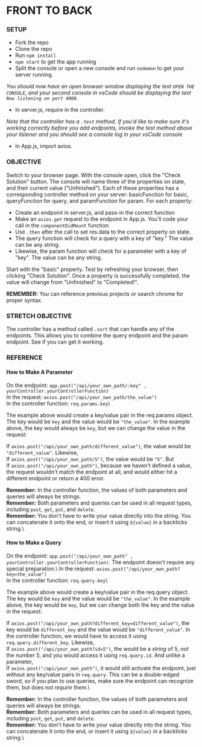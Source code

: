 # FRONT TO BACK 

### SETUP

- Fork the repo
- Clone the repo
- Run `npm install`
- `npm start` to get the app running
- Split the console or open a new console and run `nodemon` to get your server running.

*You should now have an open browser window displaying the text `OPEN THE CONSOLE`, and your second console in vsCode should be displaying the text `Now listening on port 4000.`*

- In server.js, require in the controller.

*Note that the controller has a `.test` method. If you'd like to make sure it's working correctly before you add endpoints, invoke the test method above your listener and you should see a console log in your vsCode console*

- In App.js, import axios.

### OBJECTIVE
   Switch to your browser page. With the console open, click the "Check Solution" button. The console will name three of the properties on state, and their current value ("Unfinished"). Each of these properties has a corresponding controller method on your server: basicFunction for basic, queryFunction for query, and paramFunction for param. For each property:

   - Create an endpoint in server.js, and pass-in the correct function
   - Make an `axios.get` request to the endpoint in App.js. You'll code your call in the `componentDidMount` function.
   - Use `.then` after the call to set res.data to the correct property on state.
   - The query function will check for a query with a key of "key." The value can be any string.
   - Likewise, the param function will check for a parameter with a key of "key". The value can be any string.

Start with the "basic" property. Test by refreshing your browser, then clicking "Check Solution". Once a property is successfully completed, the value will change from "Unfinished" to "Completed!". 

**REMEMBER:** You can reference previous projects or search chrome for proper syntax. 

### STRETCH OBJECTIVE
The controller has a method called `.sort` that can handle any of the endpoints. This allows you to combine the query endpoint and the param endpoint. See if you can get it working.

### REFERENCE
#### How to Make A Parameter

On the endpoint: `app.post("/api/your_own_path/:key" , yourController.yourControllerFunction)`\
In the request: `axios.post("/api/your_own_path/the_value")`\
In the controller function: `req.params.key`\

The example above would create a key/value pair in the req.params object. The key would be `key` and the value would be `"the_value"`. In the example above, the key would always be `key`, but we can change the value in the request:

If `axios.post("/api/your_own_path/different_value")`, the value would be `"different_value"`. Likewise,\
If `axios.post("/api/your_own_path/5")`, the value would be `"5"`. But\
If `axios.post("/api/your_own_path")`, because we haven't defined a value, the request wouldn't match the endpoint at all, and would either hit a different endpoint or return a 400 error.

**Remember:** In the controller function, the values of both parameters and queries will always be strings.\
**Remember:** Both parameters and queries can be used in all request types, including `post`, `get`, `put`, and `delete`.\
**Remember:** You don't have to write your value directly into the string. You can concatenate it onto the end, or insert it using `${value}` in a backticks string.\

#### How to Make a Query

On the endpoint: `app.post("/api/your_own_path" , yourController.yourControllerFunction)`. The endpoint doesn't require any special preparation.\\
In the request: `axios.post("/api/your_own_path?key=the_value")`\
In the controller function: `req.query.key`\

The example above would create a key/value pair in the req.query object. The key would be `key` and the value would be `"the_value"`. In the example above, the key would be `key`, but we can change both the key and the value in the request:

If `axios.post("/api/your_own_path?different_key=different_value")`, the key would be `different_key` and the value would be `"different_value"`. In the controller function, we would have to access it using `req.query.different_key`. Likewise,\
If `axios.post("/api/your_own_path?id=5")`, the would be a *string* of 5, *not* the number 5, and you would access it using `req.query.id`. And unlike a parameter,\
If `axios.post("/api/your_own_path")`, it would still activate the endpoint, just without any key/value pairs in `req.query`. This can be a double-edged sword, so if you plan to use queries, make sure the endpoint can recognize them, but does not *require* them.\

**Remember:** In the controller function, the values of both parameters and queries will always be strings.\
**Remember:** Both parameters and queries can be used in all request types, including `post`, `get`, `put`, and `delete`.\
**Remember:** You don't have to write your value directly into the string. You can concatenate it onto the end, or insert it using `${value}` in a backticks string.\

